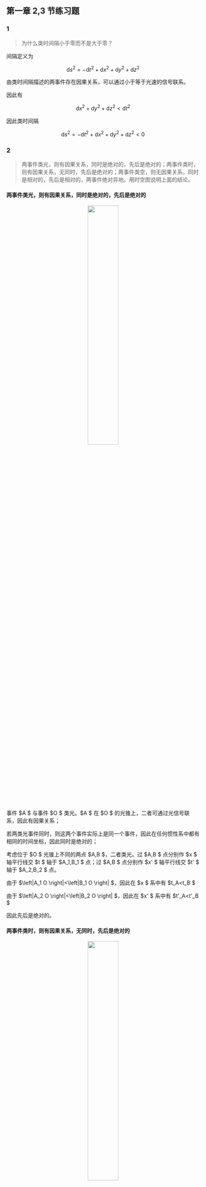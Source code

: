 ## 第一章 2,3 节练习题

### 1

> 为什么类时间隔小于零而不是大于零？

间隔定义为

$$
\mathrm{d}s^2
=-\mathrm{d}t^2+\mathrm{d}x^2+\mathrm{d}y^2+\mathrm{d}z^2
$$

由类时间隔描述的两事件存在因果关系，可以通过小于等于光速的信号联系。

因此有

$$
\mathrm{d}x^2+\mathrm{d}y^2+\mathrm{d}z^2
<\mathrm{d}t^2
$$

因此类时间隔

$$
\mathrm{d}s^2
=-\mathrm{d}t^2+\mathrm{d}x^2+\mathrm{d}y^2+\mathrm{d}z^2
<0
$$

### 2

> 两事件类光，则有因果关系，同时是绝对的，先后是绝对的；两事件类时，则有因果关系，无同时，先后是绝对的；两事件类空，则无因果关系，同时是相对的，先后是相对的，两事件绝对异地。用时空图说明上面的结论。

#### 两事件类光，则有因果关系，同时是绝对的，先后是绝对的

<p align="center">
  <img src="fig/fig6.png" alt="" width="40%">
</p>

事件 $A $ 与事件 $O $ 类光。$A $ 在 $O $ 的光锥上，二者可通过光信号联系，因此有因果关系；

若两类光事件同时，则这两个事件实际上是同一个事件，因此在任何惯性系中都有相同的时间坐标，因此同时是绝对的；

考虑位于 $O $ 光锥上不同的两点 $A,B $，二者类光。过 $A,B $ 点分别作 $x $ 轴平行线交 $t $ 轴于 $A_1,B_1 $ 点；过 $A,B $ 点分别作 $x' $ 轴平行线交 $t' $ 轴于 $A_2,B_2 $ 点。

由于 $\left|A_1 O \right|<\left|B_1 O \right| $，因此在 $x $ 系中有 $t_A<t_B $

由于 $\left|A_2 O \right|<\left|B_2 O \right| $，因此在 $x' $ 系中有 $t'_A<t'_B $

因此先后是绝对的。

#### 两事件类时，则有因果关系，无同时，先后是绝对的

<p align="center">
  <img src="fig/fig7.png" alt="" width="40%">
</p>

事件 $A $ 与事件 $O $ 类时。二者可通过速度小于光速的信号联系，因此有因果关系。

在 $x,x',x'',x''' $ 系中，都有 $t_O=0,t_A>0=t_O $，因此无同时，先后是绝对的。

#### 两事件类空，则无因果关系，同时是相对的，先后是相对的，两事件绝对异地

<p align="center">
  <img src="fig/fig8.png" alt="" width="40%">
</p>

事件 $A $ 与事件 $O $ 类空。二者无法通过传播速度小于等于光速的信号联系，因此无因果关系。

在 $x'' $ 系中二者同时，而在 $x $ 系中二者不同时，因此同时是相对的。

在 $x' $ 系中 $t'_A<0=t_O $，而在 $x $ 系中 $t_A>0=t_O $，因此先后是相对的。

在 $x,x',x''，x''' $ 系中二者都是异地事件，因此二者绝对异地。

### 3

> 由于间隔不变，导致两不同事件（类时、类空、类光）在不同惯性系中的空间距离不同，时间间隔也不同。画图说明上述结论。

#### 类时事件

<p align="center">
  <img src="fig/fig9.png" alt="" width="40%">
</p>

如图，事件 $P $ 与事件 $O $ 类时。过 $P $ 作 $x $ 轴的平行线交 $t $ 轴于 $A $，过 $P $ 作 $x' $ 轴的平行线交 $t' $ 轴于 $B $，过 $P $ 作 $t $ 轴的平行线交 $x $ 轴于 $C $，过 $P $ 作 $t' $ 轴的平行线交 $x' $ 轴于 $D $；过 $A $ 作校准曲线交 $t' $ 轴于 $E $，过 $C $ 作校准曲线交 $x' $ 轴于 $F .$

$OP $ 在 $x $ 系的时间间隔取决于 $\left|OA \right| $，在 $x' $ 系的时间间隔取决于 $\left|OB \right| $，而由校准曲线，有

$$
\left|OA \right| = \left|OE \right| > \left|OB \right|
$$

同理，$OP $ 在 $x $ 系的空间距离取决于 $\left|OC \right| $，在 $x' $ 系的空间距离取决于 $\left|OD \right| $，而由校准曲线，有

$$
\left|OC \right| = \left|OF \right| > \left|OD \right|
$$

综上，两类时事件在不同惯性系中的空间距离不同，时间间隔也不同。

#### 类空事件

<p align="center">
  <img src="fig/fig10.png" alt="" width="40%">
</p>

如图，事件 $P $ 与事件 $O $ 类空。

$OP $ 在 $x $ 系的时间间隔取决于 $\left|OA \right| $，在 $x' $ 系的时间间隔取决于 $\left|OB \right| $，而由校准曲线，有

$$
\left|OA \right| = \left|OE \right| > \left|OB \right|
$$

同理，$OP $ 在 $x $ 系的空间距离取决于 $\left|OC \right| $，在 $x' $ 系的空间距离取决于 $\left|OD \right| $，而由校准曲线，有

$$
\left|OC \right| = \left|OF \right| > \left|OD \right|
$$

综上，两类空事件在不同惯性系中的空间距离不同，时间间隔也不同。

#### 类光事件

<p align="center">
  <img src="fig/fig11.png" alt="" width="40%">
</p>

如图，事件 $P $ 与事件 $O $ 类光。

$OP $ 在 $x $ 系的时间间隔取决于 $\left|OA \right| $，在 $x' $ 系的时间间隔取决于 $\left|OB \right| $，而由校准曲线，有

$$
\left|OA \right| = \left|OE \right| > \left|OB \right|
$$

同理，$OP $ 在 $x $ 系的空间距离取决于 $\left|OC \right| $，在 $x' $ 系的空间距离取决于 $\left|OD \right| $，而由校准曲线，有

$$
\left|OC \right| = \left|OF \right| > \left|OD \right|
$$

综上，两类光事件在不同惯性系中的空间距离不同，时间间隔也不同。

### 4

> 是否存在这样的两个参考系（其中一个为尺子的静系），通过调整这两个参考系的坐标轴，使得在两系中尺子“看起来一样长”？

<p align="center">
  <img src="fig/fig12.png" alt="" width="40%">
</p>

如图，对尺子测长度要在同一时刻进行测量。因此，$x' $ 系中尺子长度取决于 $\left|OA \right| $，$x'' $ 系中尺子长度取决于 $\left|OB \right| $，二者“看起来一样长”（在同一个圆上，欧氏长度相等）。

### 5

> 如图，$NP $ 平行于 $x $ 轴，$N $ 在光锥之外，求 $\left|ON \right|,\left|OP \right|,\left|NP \right| $ 的线长关系。

<p align="center">
  <img src="fig/fig13.png" alt="" width="40%">
</p>

设 $N $ 的坐标为 $(t,x),\left|t \right|<\left|x \right| $，$P $ 的坐标为 $(t,0) $

$$
\left|ON \right|
=\sqrt{\left|-t^2+x^2 \right|}
=\sqrt{-\left|t \right|^2 + \left|x \right|^2 }
$$

$$
\left|OP \right|
=\sqrt{\left|-t^2+0^2 \right|}
=\sqrt{\left|t \right|^2}
$$

$$
\left|NP \right|
=\sqrt{\left|-0^2 + \left|x \right|^2 \right|}
=\sqrt{\left|x \right|^2}
$$

因此：

$$
\left|NP \right|>\left|OP \right|>\left|ON \right|
$$

## 作业

### 1

用时空图在动系和静系中分析尺缩效应。（分别在动系和静系中画校准曲线来分析）

#### 静系中画校准曲线

<p align="center">
  <img src="fig/fig14.png" alt="" width="40%">
</p>

如图，静系中尺子的长度

$$
l_0
=\left|OA \right|
$$

动系中尺子长度

$$
l
=\left|OB \right|
$$

而由校准曲线知

$$
\left|OA \right| = \left|OC \right| > \left|OB \right|
$$

因此有

$$
l_0 > l
$$

#### 动系中画校准曲线

<p align="center">
  <img src="fig/fig15.png" alt="" width="40%">
</p>

首先证明示意图是合适的，即 $B $ 点在 $C $ 点左侧。

设 $t' $ 轴方程为

$$
t':t = -\frac{1 }{v } x
$$

设 $A $ 点图中坐标为

$$
A(l,0)
$$

则尺子右端世界线方程为：

$$
t = -\frac{1 }{v } \left(x-l \right)
$$

$x' $ 轴方程为：

$$
x':t = - v x
$$

校准曲线方程为：

$$
\frac{x^2 }{l^2 } - \frac{t^2 }{l^2 } = 1
$$

联立

$$
\left\{
\begin{aligned}
&t = -\frac{1 }{v } \left(x-l \right) \\
&t = - v x
\end{aligned}
\right.
$$

解得：

$$
x_C
=\frac{l }{1-v^2 } 
$$

联立

$$
\left\{
\begin{aligned}
&t = - v x \\
&\frac{x^2 }{l^2 } - \frac{t^2 }{l^2 } = 1
\end{aligned}
\right.
$$

解得：

$$
x_B
=\frac{l }{\sqrt{1-v^2} } 
$$

因此

$$
x_B = \frac{l }{\sqrt{1-v^2} } < x_C = \frac{l }{1-v^2 } 
$$

即 $B $ 在 $C $ 左侧。

尺子在动系长度

$$
l = \left|OA \right|
$$

尺子在静系长度

$$
l_0 = \left|OC \right|
$$

而由校准曲线知

$$
\left|OA \right| = \left|OB \right| < \left|OC \right|
$$

因此：

$$
l < l_0
$$

### 2

假设赤道上空两万公里处有一颗卫星，其上携带一个标准钟 $A $；赤道处也有一个标准钟 $B $。已知卫星公转线速度为每小时 $14000 $ 公里，赤道的线速度为每小时 $1667 $ 公里。

#### 2-1

> 画出两钟世界线的示意图。

<p align="center">
  <img src="fig/fig16.png" alt="" width="40%">
</p>

如图，黑线是赤道处钟 $B $ 的世界线，红线是卫星上标准钟 $A $ 的世界线。

#### 2-2

> 求一天内两钟的时间差。

考虑国际单位制，卫星绕地半径记为 $r_1 $，赤道半径记为 $r_2 $，卫星上钟 $A $ 的角速度记为 $\omega_1 $，赤道处钟 $B $ 的角速度记为 $\omega_2 $，卫星线速度记为 $v_1 $，赤道线速度记为 $v_2 $

采用极坐标，用 $\theta $ 描述时钟位置。设 $T=24~\mathrm{h} .$

卫星钟 $A $ 世界线方程：

$$
l_1:t = \frac{\theta }{\omega_1 } 
$$

赤道钟 $B $ 世界线方程：

$$
l_2:t = \frac{\theta }{\omega_2 } 
$$

卫星钟 $A $ 读数

$$
\begin{aligned}
\tau_1
&=\int\limits_{l_1} \sqrt{-\mathrm{d}s^2/c^2} \\
&=\frac{1 }{c } \int\limits_{l_1} \sqrt{-\left(-c^2 \mathrm{d}t^2+\mathrm{d}x^2+\mathrm{d}y^2 \right)} \\
&=\frac{1 }{c } \int\limits_{l_1} \sqrt{c^2 \mathrm{d}t^2 - r_1^2\mathrm{d}\theta^2} \\
&=\frac{1 }{c } \int\limits_{l_1} \sqrt{c^2 \mathrm{d}t^2 - r_1^2\omega_1^2\mathrm{d}t^2} \\
&=\frac{1 }{c } \int\limits_{l_1} \sqrt{c^2-v_1^2}\mathrm{d}t \\
&=\frac{\sqrt{c^2-v_1^2} }{c } T \\
&=T\sqrt{1-v_1^2/c^2}
\end{aligned}
$$

同理，赤道钟 $B $ 读数

$$
\tau_2
=T\sqrt{1-v_2^2/c^2}
$$

读数差为：

$$
\begin{aligned}
\Delta \tau
&=\tau_2 - \tau_1 \\
&=T\left(\sqrt{1-v_2^2/c^2} - \sqrt{1-v_1^2/c^2} \right) \\
&\approx 7.16\times 10^{-6}~\mathrm{s}
\end{aligned}
$$


